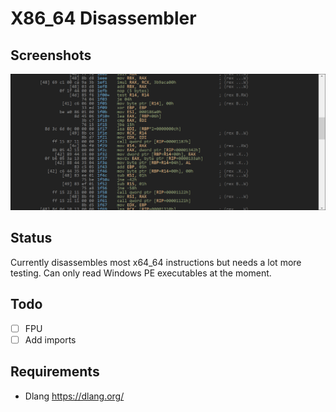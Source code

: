 # X86_64 Disassembler

## Screenshots

![HTML View](screenshots/htmlview1.png)

## Status

Currently disassembles most x64_64 instructions but needs a lot more testing. Can only read Windows PE executables at the moment.

## Todo

- [ ] FPU
- [ ] Add imports

## Requirements
- Dlang https://dlang.org/
